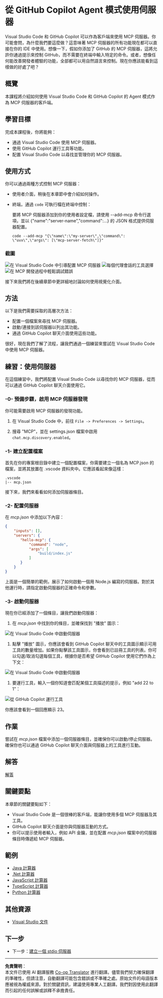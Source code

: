 <!--
CO_OP_TRANSLATOR_METADATA:
{
  "original_hash": "d940b5e0af75e3a3a4d1c3179120d1d9",
  "translation_date": "2025-08-26T17:16:36+00:00",
  "source_file": "03-GettingStarted/04-vscode/README.md",
  "language_code": "mo"
}
-->
# 從 GitHub Copilot Agent 模式使用伺服器

Visual Studio Code 和 GitHub Copilot 可以作為客戶端來使用 MCP 伺服器。你可能會問，為什麼我們要這麼做？這意味著 MCP 伺服器的所有功能現在都可以直接在你的 IDE 中使用。想像一下，假如你添加了 GitHub 的 MCP 伺服器，這將允許你通過提示來控制 GitHub，而不需要在終端中輸入特定的命令。或者，想像任何能改善開發者體驗的功能，全部都可以用自然語言來控制。現在你應該能看到這樣做的好處了吧？

## 概覽

本課程將介紹如何使用 Visual Studio Code 和 GitHub Copilot 的 Agent 模式作為 MCP 伺服器的客戶端。

## 學習目標

完成本課程後，你將能夠：

- 通過 Visual Studio Code 使用 MCP 伺服器。
- 使用 GitHub Copilot 運行工具等功能。
- 配置 Visual Studio Code 以尋找並管理你的 MCP 伺服器。

## 使用方式

你可以通過兩種方式控制 MCP 伺服器：

- 使用者介面，稍後在本章節中會介紹如何操作。
- 終端，通過 `code` 可執行檔在終端中控制：

  要將 MCP 伺服器添加到你的使用者設定檔，請使用 --add-mcp 命令行選項，並以 {\"name\":\"server-name\",\"command\":...} 的 JSON 格式提供伺服器配置。

  ```
  code --add-mcp "{\"name\":\"my-server\",\"command\": \"uvx\",\"args\": [\"mcp-server-fetch\"]}"
  ```

### 截圖

![在 Visual Studio Code 中引導配置 MCP 伺服器](../../../../translated_images/chat-mode-agent.729a22473f822216dd1e723aaee1f7d4a2ede571ee0948037a2d9357a63b9d0b.mo.png)
![每個代理會話的工具選擇](../../../../translated_images/agent-mode-select-tools.522c7ba5df0848f8f0d1e439c2e96159431bc620cb39ccf3f5dc611412fd0006.mo.png)
![在 MCP 開發過程中輕鬆調試錯誤](../../../../translated_images/mcp-list-servers.fce89eefe3f30032bed8952e110ab9d82fadf043fcfa071f7d40cf93fb1ea9e9.mo.png)

接下來我們將在後續章節中更詳細地討論如何使用視覺化介面。

## 方法

以下是我們需要採取的高層次方法：

- 配置一個檔案來尋找 MCP 伺服器。
- 啟動/連接到該伺服器以列出其功能。
- 通過 GitHub Copilot 聊天介面使用這些功能。

很好，現在我們了解了流程，讓我們通過一個練習來嘗試在 Visual Studio Code 中使用 MCP 伺服器。

## 練習：使用伺服器

在這個練習中，我們將配置 Visual Studio Code 以尋找你的 MCP 伺服器，從而可以通過 GitHub Copilot 聊天介面使用它。

### -0- 預備步驟，啟用 MCP 伺服器發現

你可能需要啟用 MCP 伺服器的發現功能。

1. 在 Visual Studio Code 中，前往 `File -> Preferences -> Settings`。

1. 搜尋 "MCP"，並在 settings.json 檔案中啟用 `chat.mcp.discovery.enabled`。

### -1- 建立配置檔案

首先在你的專案根目錄中建立一個配置檔案，你需要建立一個名為 MCP.json 的檔案，並將其放置在 .vscode 資料夾中。它應該看起來像這樣：

```text
.vscode
|-- mcp.json
```

接下來，我們來看看如何添加伺服器條目。

### -2- 配置伺服器

在 *mcp.json* 中添加以下內容：

```json
{
    "inputs": [],
    "servers": {
       "hello-mcp": {
           "command": "node",
           "args": [
               "build/index.js"
           ]
       }
    }
}
```

上面是一個簡單的範例，展示了如何啟動一個用 Node.js 編寫的伺服器。對於其他運行時，請指定啟動伺服器的正確命令和參數。

### -3- 啟動伺服器

現在你已經添加了一個條目，讓我們啟動伺服器：

1. 在 *mcp.json* 中找到你的條目，並確保找到 "播放" 圖示：

  ![在 Visual Studio Code 中啟動伺服器](../../../../translated_images/vscode-start-server.8e3c986612e3555de47e5b1e37b2f3020457eeb6a206568570fd74a17e3796ad.mo.png)  

1. 點擊 "播放" 圖示，你應該會看到 GitHub Copilot 聊天中的工具圖示顯示可用工具的數量增加。如果你點擊該工具圖示，你會看到已註冊工具的列表。你可以勾選/取消勾選每個工具，根據你是否希望 GitHub Copilot 使用它們作為上下文：

  ![在 Visual Studio Code 中啟動伺服器](../../../../translated_images/vscode-tool.0b3bbea2fb7d8c26ddf573cad15ef654e55302a323267d8ee6bd742fe7df7fed.mo.png)

1. 要運行工具，輸入一個你知道會匹配某個工具描述的提示，例如 "add 22 to 1"：

  ![從 GitHub Copilot 運行工具](../../../../translated_images/vscode-agent.d5a0e0b897331060518fe3f13907677ef52b879db98c64d68a38338608f3751e.mo.png)

  你應該會看到一個回應顯示 23。

## 作業

嘗試在 *mcp.json* 檔案中添加一個伺服器條目，並確保你可以啟動/停止伺服器。確保你也可以通過 GitHub Copilot 聊天介面與伺服器上的工具進行互動。

## 解答

[解答](./solution/README.md)

## 關鍵要點

本章節的關鍵要點如下：

- Visual Studio Code 是一個很棒的客戶端，能讓你使用多個 MCP 伺服器及其工具。
- GitHub Copilot 聊天介面是你與伺服器互動的方式。
- 你可以提示使用者輸入，例如 API 金鑰，並在配置 *mcp.json* 檔案中的伺服器條目時傳遞給 MCP 伺服器。

## 範例

- [Java 計算器](../samples/java/calculator/README.md)
- [.Net 計算器](../../../../03-GettingStarted/samples/csharp)
- [JavaScript 計算器](../samples/javascript/README.md)
- [TypeScript 計算器](../samples/typescript/README.md)
- [Python 計算器](../../../../03-GettingStarted/samples/python)

## 其他資源

- [Visual Studio 文件](https://code.visualstudio.com/docs/copilot/chat/mcp-servers)

## 下一步

- 下一步：[建立一個 stdio 伺服器](../05-stdio-server/README.md)

---

**免責聲明**：  
本文件已使用 AI 翻譯服務 [Co-op Translator](https://github.com/Azure/co-op-translator) 進行翻譯。儘管我們努力確保翻譯的準確性，但請注意，自動翻譯可能包含錯誤或不準確之處。原始文件的母語版本應被視為權威來源。對於關鍵資訊，建議使用專業人工翻譯。我們對因使用此翻譯而引起的任何誤解或誤釋不承擔責任。